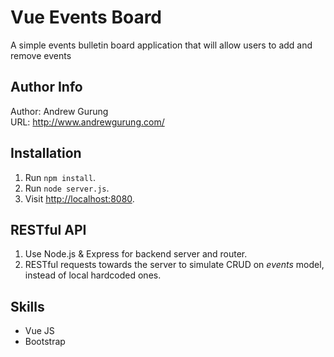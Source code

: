 # Vue Events Board
A simple events bulletin board application that will allow users to add and remove events

Author Info
-----------
Author: Andrew Gurung <br>
URL: http://www.andrewgurung.com/

Installation
------------
1. Run `npm install`.
2. Run `node server.js`.
3. Visit [http://localhost:8080](http://localhost:8080).

RESTful API
--------------
1. Use Node.js & Express for backend server and router.
2. RESTful requests towards the server to simulate CRUD on *events* model, instead of local hardcoded ones.

Skills
-------
- Vue JS
- Bootstrap
